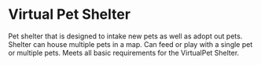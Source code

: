 # Virtual Pet Shelter

Pet shelter that is designed to intake new pets as well as adopt out pets.
Shelter can house multiple pets in a map.
Can feed or play with a single pet or multiple pets.
Meets all basic requirements for the VirtualPet Shelter.